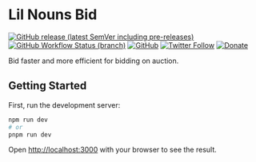 # Lil Nouns Bid

[![GitHub release (latest SemVer including pre-releases)](https://img.shields.io/github/v/release/lilnouns/lilnouns-bid?include_prereleases)](https://github.com/lilnouns/lilnouns-bid/releases)
[![GitHub Workflow Status (branch)](https://img.shields.io/github/actions/workflow/status/lilnouns/lilnouns-bid/build.yml)](https://github.com/lilnouns/lilnouns-bid/actions/workflows/build.yml)
[![GitHub](https://img.shields.io/github/license/lilnouns/lilnouns-bid)](https://github.com/lilnouns/lilnouns-bid/blob/master/LICENSE)
[![Twitter Follow](https://img.shields.io/badge/follow-%40nekofar-1DA1F2?logo=twitter&style=flat)](https://twitter.com/nekofar)
[![Donate](https://img.shields.io/badge/donate-nekofar.crypto-a2b9bc?logo=ko-fi&logoColor=white)](https://ud.me/nekofar.crypto)


Bid faster and more efficient for bidding on auction.

## Getting Started

First, run the development server:

```bash
npm run dev
# or
pnpm run dev
```

Open [http://localhost:3000](http://localhost:3000) with your browser to see the result.
